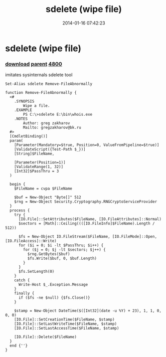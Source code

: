 ﻿---
pid:            4798
parent:         4797
children:       4800
poster:         greg zakharov
title:          sdelete (wipe file)
date:           2014-01-16 07:42:23
description:    imitates sysinternals sdelete tool
format:         posh
---

# sdelete (wipe file)

### [download](4798.ps1) [parent](4797.md) [4800](4800.md)

imitates sysinternals sdelete tool

```posh
Set-Alias sdelete Remove-FileAbnormally

function Remove-FileAbnormally {
  <#
    .SYNOPSIS
        Wipe a file.
    .EXAMPLE
        PS C:\>sdelete E:\bin\whois.exe
    .NOTES
        Author: greg zakharov
        Mailto: gregzakharov@bk.ru
  #>
  [CmdletBinding()]
  param(
    [Parameter(Mandatory=$true, Position=0, ValueFromPipeline=$true)]
    [ValidateScript({Test-Path $_})]
    [String]$FileName,
    
    [Parameter(Position=1)]
    [ValidateRange(1, 32)]
    [Int32]$PassThru = 3
  )
  
  begin {
    $FileName = cvpa $FileName
    
    $buf = New-Object "Byte[]" 512
    $rng = New-Object Security.Cryptography.RNGCryptoServiceProvider
  }
  process {
    try {
      [IO.File]::SetAttributes($FileName, [IO.FileAttributes]::Normal)
      $sectors = [Math]::Ceiling((([IO.FileInfo]$FileName).Length / 512))
      
      $fs = New-Object IO.FileStream($FileName, [IO.FileMode]::Open, [IO.FileAccess]::Write)
      for ($i = 0; $i -lt $PassThru; $i++) {
        for ($j = 0; $j -lt $sectors; $j++) {
          $rng.GetBytes($buf)
          $fs.Write($buf, 0, $buf.Length)
        }
      }
      $fs.SetLength(0)
    }
    catch {
      Write-Host $_.Exception.Message
    }
    finally {
      if ($fs -ne $null) {$fs.Close()}
    }
    
    $stamp = New-Object DateTime($([Int32](date -u %Y) + 23), 1, 1, 0, 0, 0)
    [IO.File]::SetCreationTime($FileName, $stamp)
    [IO.File]::SetLastWriteTime($FileName, $stamp)
    [IO.File]::SetLastAccessTime($FileName, $stamp)
    
    [IO.File]::Delete($FileName)
  }
  end {''}
}
```
